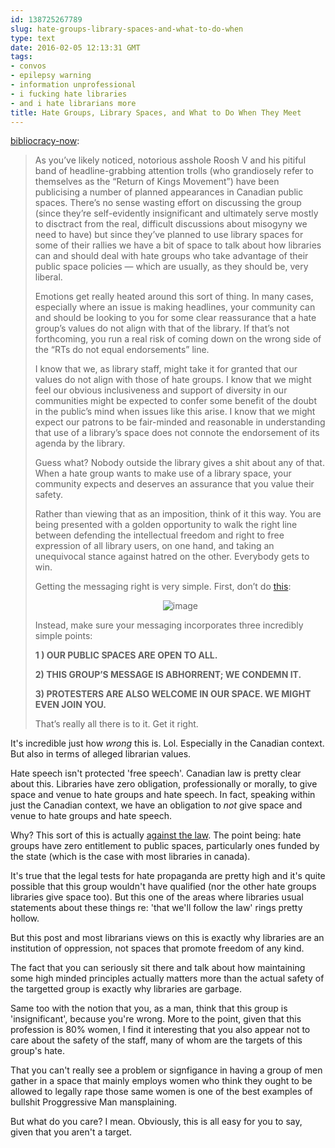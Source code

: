 ```yaml
---
id: 138725267789
slug: hate-groups-library-spaces-and-what-to-do-when
type: text
date: 2016-02-05 12:13:31 GMT
tags:
- convos
- epilepsy warning
- information unprofessional
- i fucking hate libraries
- and i hate librarians more
title: Hate Groups, Library Spaces, and What to Do When They Meet
---
```

<p><a class="tumblr_blog" href="http://bibliocracy-now.tumblr.com/post/138680943205">bibliocracy-now</a>:</p>
<blockquote>
<p>As you’ve likely noticed, notorious asshole Roosh V and his pitiful band of headline-grabbing attention trolls (who grandiosely refer to themselves as the “Return of Kings Movement”) have been publicising a number of planned appearances in Canadian public spaces. There’s no sense wasting effort on discussing the group (since they’re self-evidently insignificant and ultimately serve mostly to disctract from the real, difficult discussions about misogyny we need to have) but since they’ve planned to use library spaces for some of their rallies we have a bit of space to talk about how libraries can and should deal with hate groups who take advantage of their public space policies — which are usually, as they should be, very liberal.</p>
<p>Emotions get really heated around this sort of thing. In many cases, especially where an issue is making headlines, your community can and should be looking to you for some clear reassurance that a hate group’s values do not align with that of the library. If that’s not forthcoming, you run a real risk of coming down on the wrong side of the “RTs do not equal endorsements” line.</p>
<p>I know that we, as library staff, might take it for granted that our values do not align with those of hate groups. I know that we might feel our obvious inclusiveness and support of diversity in our communities might be expected to confer some benefit of the doubt in the public’s mind when issues like this arise. I know that we might expect our patrons to be fair-minded and reasonable in understanding that use of a library’s space does not connote the endorsement of its agenda by the library.</p>
<p>Guess what? Nobody outside the library gives a shit about any of that. When a hate group wants to make use of a library space, your community expects and deserves an assurance that you value their safety.</p>
<p>Rather than viewing that as an imposition, think of it this way. You are being presented with a golden opportunity to walk the right line between defending the intellectual freedom and right to free expression of all library users, on one hand, and taking an unequivocal stance against hatred on the other. Everybody gets to win.</p>
<p>Getting the messaging right is very simple. First, don’t do <a href="http://www.vpl.ca/news/details/vpl_statement_Feb22016">this</a>:</p>
<p style="text-align: center;">
<img alt="image" src="https://33.media.tumblr.com/5b4b51d6a41b1bfa52c323836056ab8d/tumblr_inline_o21fgnzK6V1rr46k4_500.gif"></p>
<p>Instead, make sure your messaging incorporates three incredibly simple points:</p>
<p><b>1 ) OUR PUBLIC SPACES ARE OPEN TO ALL.</b></p>
<p><b>2) THIS GROUP’S MESSAGE IS ABHORRENT; WE CONDEMN IT.</b></p>
<p><b>3) PROTESTERS ARE ALSO WELCOME IN OUR SPACE. WE MIGHT EVEN JOIN YOU.</b><br></p>
<p>That’s really all there is to it. Get it right.</p>
</blockquote>

It's incredible just how *wrong* this is. Lol. Especially in the Canadian context. But also in terms of alleged librarian values.

Hate speech isn't protected 'free speech'. Canadian law is pretty clear about this. Libraries have zero obligation, professionally or morally, to give space and venue to hate groups and hate speech. In fact, speaking within just the Canadian context, we have an obligation to *not* give space and venue to hate groups and hate speech.

Why? This sort of this is actually [against the law][hate]. The point being: hate groups have zero entitlement to public spaces, particularly ones funded by the state (which is the case with most libraries in canada).

It's true that the legal tests for hate propaganda are pretty high and it's quite possible that this group wouldn't have qualified (nor the other hate groups libraries give space too). But this one of the areas where libraries usual statements about these things re: 'that we'll follow the law' rings pretty hollow. 

But this post and most librarians views on this is exactly why libraries are an institution of oppression, not spaces that promote freedom of any kind.

The fact that you can seriously sit there and talk about how maintaining some high minded principles actually matters more than the actual safety of the targetted group is exactly why libraries are garbage.

Same too with the notion that you, as a man, think that this group is 'insignificant', because you're wrong. More to the point, given that this profession is 80% women, I find it interesting that you also appear not to care about the safety of the staff, many of whom are the targets of this group's hate.

That you can't really see a problem or signfigance in having a group of men gather in a space that mainly employs women who think they ought to be allowed to legally rape those same women is one of the best examples of bullshit Proggressive Man mansplaining. 

But what do you care? I mean. Obviously, this is all easy for you to say, given that you aren't a target.

[hate]: http://laws-lois.justice.gc.ca/eng/acts/C-46/page-71.html?txthl=hate#h-92